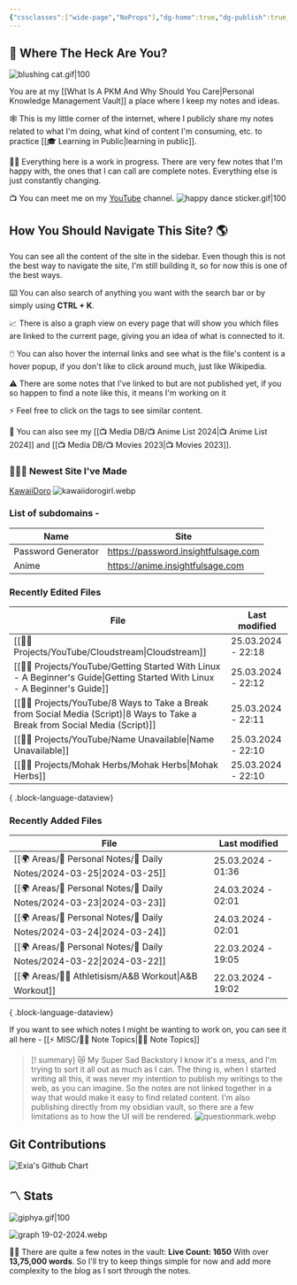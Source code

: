 ```yaml
---
{"cssclasses":["wide-page","NoProps"],"dg-home":true,"dg-publish":true,"permalink":"/000-digital-garden/start-here/","tags":["gardenEntry"],"dgPassFrontmatter":true,"noteIcon":"3","created":"2023-12-10T08:50:33.353+05:30","updated":"2024-03-20T02:30:27.618+05:30"}
---
```


## 🫨 Where The Heck Are You?

![blushing cat.gif|100](/img/user/%F0%9F%9B%A2%EF%B8%8F%20Resources/%F0%9F%93%81%20Files/%F0%9F%93%B8Images/blushing%20cat.gif)

You are at my [[What Is A PKM And Why Should You Care\|Personal Knowledge Management Vault]] a place where I keep my notes and ideas.

🕸️ This is my little corner of the internet, where I publicly share my notes related to what I'm doing, what kind of content I'm consuming, etc. to practice [[🎓 Learning in Public\|learning in public]].

👷🏻 Everything here is a work in progress. There are very few notes that I'm happy with, the ones that I can call are complete notes. Everything else is just constantly changing.

📺 You can meet me on my [YouTube](https://youtube.com/@varunpaherwar) channel.
![happy dance sticker.gif|100](/img/user/%F0%9F%9B%A2%EF%B8%8F%20Resources/%F0%9F%93%81%20Files/%F0%9F%93%B8Images/happy%20dance%20sticker.gif)
## How You Should Navigate This Site? 🌎
You can see all the content of the site in the sidebar. Even though this is not the best way to navigate the site, I'm still building it, so for now this is one of the best ways.

⌨️ You can also search of anything you want with the search bar or by simply using **CTRL + K**.

📈 There is also a graph view on every page that will show you which files are linked to the current page, giving you an idea of what is connected to it.

🖱️ You can also hover the internal links and see what is the file's content is a hover popup, if you don't like to click around much, just like Wikipedia.

⚠️ There are some notes that I've linked to but are not published yet, if you so happen to find a note like this, it means I'm working on it

⚡ Feel free to click on the tags to see similar content.

🎥 You can also see my [[📺 Media DB/📺 Anime List 2024\|📺 Anime List 2024]] and [[📺 Media DB/📺 Movies 2023\|📺 Movies 2023]].
### 🧑🏻‍💻 Newest Site I've Made
[KawaiiDoro](https://kawaiidoro.com)
![kawaiidorogirl.webp](/img/user/%F0%9F%9B%A2%EF%B8%8F%20Resources/%F0%9F%93%81%20Files/KawaiiDoro/kawaiidorogirl.webp)

### List of subdomains -
| Name | Site |
| ---- | ---- |
| Password Generator | https://password.insightfulsage.com |
| Anime | https://anime.insightfulsage.com |

### Recently Edited Files
| File                                                                                                                              | Last modified      |
| --------------------------------------------------------------------------------------------------------------------------------- | ------------------ |
| [[👷🏻 Projects/YouTube/Cloudstream\|Cloudstream]]                                                                             | 25.03.2024 - 22:18 |
| [[👷🏻 Projects/YouTube/Getting Started With Linux - A Beginner's Guide\|Getting Started With Linux - A Beginner's Guide]]     | 25.03.2024 - 22:12 |
| [[👷🏻 Projects/YouTube/8 Ways to Take a Break from Social Media (Script)\|8 Ways to Take a Break from Social Media (Script)]] | 25.03.2024 - 22:11 |
| [[👷🏻 Projects/YouTube/Name Unavailable\|Name Unavailable]]                                                                   | 25.03.2024 - 22:10 |
| [[👷🏻 Projects/Mohak Herbs/Mohak Herbs\|Mohak Herbs]]                                                                         | 25.03.2024 - 22:10 |

{ .block-language-dataview}

### Recently Added Files
| File                                                                    | Last modified      |
| ----------------------------------------------------------------------- | ------------------ |
| [[🌍 Areas/📧 Personal Notes/📓 Daily Notes/2024-03-25\|2024-03-25]] | 25.03.2024 - 01:36 |
| [[🌍 Areas/📧 Personal Notes/📓 Daily Notes/2024-03-23\|2024-03-23]] | 24.03.2024 - 02:01 |
| [[🌍 Areas/📧 Personal Notes/📓 Daily Notes/2024-03-24\|2024-03-24]] | 24.03.2024 - 02:01 |
| [[🌍 Areas/📧 Personal Notes/📓 Daily Notes/2024-03-22\|2024-03-22]] | 22.03.2024 - 19:05 |
| [[🌍 Areas/💪🏼 Athletisism/A&B Workout\|A&B Workout]]               | 22.03.2024 - 19:02 |

{ .block-language-dataview}

If you want to see which notes I might be wanting to work on, you can see it all here - [[⚡ MISC/✍🏻 Note Topics\|✍🏻 Note Topics]]

>[! summary]  😿 My Super Sad Backstory
> I know it's a mess, and I'm trying to sort it all out as much as I can.
The thing is, when I started writing all this, it was never my intention to publish my writings to the web, as you can imagine.
So the notes are not linked together in a way that would make it easy to find related content.
I'm also publishing directly from my obsidian vault, so there are a few limitations as to how the UI will be rendered.
> ![questionmark.webp](/img/user/%F0%9F%9B%A2%EF%B8%8F%20Resources/%F0%9F%93%81%20Files/%F0%9F%93%B8Images/questionmark.webp)

## Git Contributions
<img src="https://ghchart.rshah.org/5F3F9E/ooexiaoo" alt="Exia's Github Chart" />

## 〽️ Stats
![giphya.gif|100](/img/user/%F0%9F%9B%A2%EF%B8%8F%20Resources/%F0%9F%93%81%20Files/%F0%9F%93%B8Images/giphya.gif)

![graph 19-02-2024.webp](/img/user/%F0%9F%9B%A2%EF%B8%8F%20Resources/%F0%9F%93%81%20Files/%F0%9F%93%B8Images/graph%2019-02-2024.webp)

😵‍💫 There are quite a few notes in the vault:
**Live Count: 1650** With over **13,75,000 words**.
So I'll try to keep things simple for now and add more complexity to the blog as I sort through the notes.